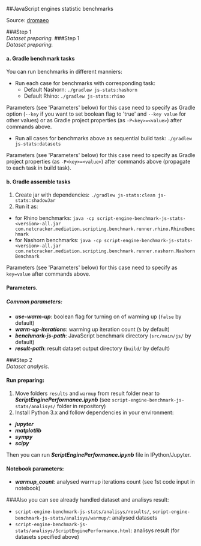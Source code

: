 ##JavaScript engines statistic benchmarks

Source: [dromaeo](http://dromaeo.com/?dromaeo)

###Step 1 <br/> _Dataset preparing._ 
###Step 1 <br/> _Dataset preparing._ 
#### a. Gradle benchmark tasks
You can run benchmarks in different manniers:
 - Run each case for benchmarks with corresponding task:
   * Default Nashorn: `./gradlew js-stats:hashorn`
   * Default Rhino: `./gradlew js-stats:rhino`
   
Parameters (see 'Parameters' below) for this case need to specify as Gradle option (`--key` if you want to set boolean flag to 'true' and `--key value` for other values) or as Gradle project properties (as `-P<key>=<value>`) after commands above.

 - Run all cases for benchmarks above as sequential build task: `./gradlew js-stats:datasets`
   
Parameters (see 'Parameters' below) for this case need to specify as Gradle project properties (as `-P<key>=<value>`) after commands above (propagate to each task in build task).


#### b. Gradle assemble tasks
1. Create jar with dependencies: 
   `./gradlew js-stats:clean js-stats:shadowJar`
2. Run it as:
 - for Rhino benchmarks: `java -cp script-engine-benchmark-js-stats-<version>-all.jar com.netcracker.mediation.scripting.benchmark.runner.rhino.RhinoBenchmark`
 - for Nashorn benchmarks: `java -cp script-engine-benchmark-js-stats-<version>-all.jar com.netcracker.mediation.scripting.benchmark.runner.nashorn.NashornBenchmark`

Parameters (see 'Parameters' below) for this case need to specify as `key=value` after commands above.

#### Parameters.
##### Common parameters:
 - _**use-warm-up**_: boolean flag for turning on of warming up (`false` by default)
 - _**warm-up-iterations**_: warming up iteration count (`5` by default)
 - _**benchmark-js-path**_: JavaScript benchmark directory (`src/main/js/` by default)
 - _**result-path**_: result dataset output directory (`build/` by default)

###Step 2 <br/> _Dataset analysis._ 
#### Run preparing:
1. Move folders `results` and `warmup` from result folder near to _**ScriptEnginePerformance.ipynb**_ (see `script-engine-benchmark-js-stats/analisys/` folder in repository)
2. Install Python 3.x and follow dependencies in your environment:
 - _**jupyter**_
 - _**matplotlib**_
 - _**sympy**_
 - _**scipy**_
 
Then you can run _**ScriptEnginePerformance.ipynb**_ file in IPython/Jupyter.

#### Notebook parameters:
 - _**warmup_count**_: analysed warmup iterations count (see 1st code input in notebook)
 
###Also you can see already handled dataset and analisys result:
 - `script-engine-benchmark-js-stats/analisys/results/`, `script-engine-benchmark-js-stats/analisys/warmup/`: analysed datasets
 - `script-engine-benchmark-js-stats/analisys/ScriptEnginePerformance.html`: analisys result (for datasets specified above)